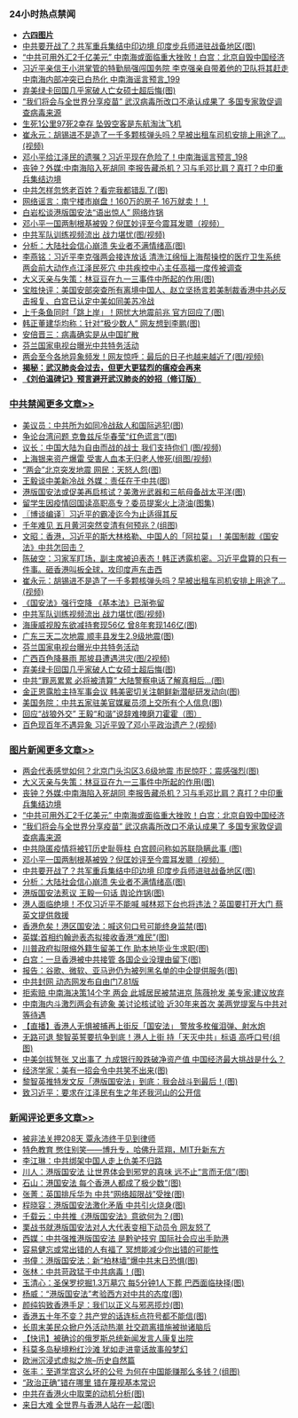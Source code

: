 <div class="catlist">
<h3>24小时热点禁闻</h3>
<ul>
<li><b><a href="64photo" target="_blank">六四图片</a></b></li>
<li><a href="https://github.com/fqnews/bnews/blob/master/topimagenews/20200525/1334034.md">中共要开战了？共军重兵集结中印边境 印度步兵师进驻战备地区(图)</a></li>
<li><a href="https://github.com/fqnews/bnews/blob/master/topimagenews/20200525/1334146.md">“中共可用外汇2千亿美元” 中南海或面临重大挫败！白宫：北京自毁中国经济</a></li>
<li><a href="https://github.com/fqnews/bnews/blob/master/comments/20200526/1334355.md">习近平亲信王小洪掌管的特勤局强闯国务院 李克强亲自带着他的卫队将其赶走 中南海内部冲突已白热化 中南海谣言预言_199</a></li>
<li><a href="https://github.com/fqnews/bnews/blob/master/cbnews/20200525/1334119.md">弃美绿卡回国几乎家破人亡女硕士超后悔(图)</a></li>
<li><a href="https://github.com/fqnews/bnews/blob/master/topimagenews/20200525/1334129.md">“我们将会与全世界分享疫苗” 武汉病毒所改口不承认成果了 多国专家敦促调查病毒来源</a></li>
<li><a href="https://github.com/fqnews/bnews/blob/master/cnnews/20200525/1334031.md">生死1公里97死2幸存 坠毁空客是东航淘汰飞机</a></li>
<li><a href="https://github.com/fqnews/bnews/blob/master/cbnews/20200525/1334268.md">崔永元：胡锡进不是造了一千多颗核弹头吗？早被出租车司机安排上用途了…(视频)</a></li>
<li><a href="https://github.com/fqnews/bnews/blob/master/comments/20200526/1334354.md">邓小平给江泽民的遗嘱？习近平现在危险了！中南海谣言预言_198</a></li>
<li><a href="https://github.com/fqnews/bnews/blob/master/topimagenews/20200525/1334233.md">丧钟？外媒:中南海陷入死胡同 李报告藏杀机？习与毛邓比肩？真打？中印重兵集结边境</a></li>
<li><a href="https://github.com/fqnews/bnews/blob/master/lifebaike/20200525/1334167.md">中共怎样忽悠老百姓？看完我都错乱了(图)</a></li>
<li><a href="https://github.com/fqnews/bnews/blob/master/comments/20200526/1334358.md">网络谣言：南宁楼市崩盘！160万的房子 16万就卖！！</a></li>
<li><a href="https://github.com/fqnews/bnews/blob/master/comments/20200525/1334192.md">白岩松谈港版国安法“语出惊人” 网络炸锅</a></li>
<li><a href="https://github.com/fqnews/bnews/blob/master/topimagenews/20200525/1334069.md">邓小平一国两制根基被毁？倪匡妙评至今震耳发聩（视频）</a></li>
<li><a href="https://github.com/fqnews/bnews/blob/master/cbnews/20200525/1334184.md">中共军队训练视频流出 战力堪忧(图/视频)</a></li>
<li><a href="https://github.com/fqnews/bnews/blob/master/topimagenews/20200525/1334033.md">分析：大陆社会信心崩溃 失业者不满情绪高(图)</a></li>
<li><a href="https://github.com/fqnews/bnews/blob/master/comments/20200525/1334114.md">李燕铭：习近平李克强两会接连放话 清洗江绵恒上海帮操控的医疗卫生系统 两会前大动作点江泽民死穴 中共疾控中心主任高福一度传被调查</a></li>
<li><a href="https://github.com/fqnews/bnews/blob/master/topimagenews/20200525/1334258.md">大义灭亲与失策：林豆豆在九一三事件中所起的作用(图)</a></li>
<li><a href="https://github.com/fqnews/bnews/blob/master/bannedvideo/20200525/1334274.md">宝胜快评：美国安部突查所有离境中国人、赵立坚扬言若美制裁香港中共必反击报复、白宫已认定中美如同美苏冷战</a></li>
<li><a href="https://github.com/fqnews/bnews/blob/master/cnnews/hknews/20200525/1334058.md">上千条鱼同时「跳上岸」！网忧大地震前兆 官方回应了(图)</a></li>
<li><a href="https://github.com/fqnews/bnews/blob/master/cnnews/20200526/1334383.md">韩正董建华均称：针对“极少数人” 网友想到李鹏(图)</a></li>
<li><a href="https://github.com/fqnews/bnews/blob/master/headline/20200525/1334273.md">安倍晋三：病毒确实是从中国扩散</a></li>
<li><a href="https://github.com/fqnews/bnews/blob/master/cbnews/20200525/1334121.md">芬兰国家电视台曝光中共特务活动</a></li>
<li><a href="https://github.com/fqnews/bnews/blob/master/cnnews/20200525/1334089.md">两会至今各地异象频发！网友惊呼：最后的日子也越来越近了(图/视频)</a></li>
<li><b><a href="https://github.com/fqnews/bnews/blob/master/comments/20200211/1275071.md" target="_blank">揭秘：武汉肺炎会过去，但更大更猛烈的瘟疫会再来</a></b></li>
<li><b><a href="https://github.com/fqnews/bnews/blob/master/comments/20200207/1272816.md" target="_blank">《刘伯温碑记》预言避开武汉肺炎的妙招（修订版）</a></b></li>
</ul>
</div>

<div class="catlist">
<h3><a href="https://github.com/fqnews/bnews/blob/master/cbnews/" target="_blank">中共禁闻</a><span><a href="https://github.com/fqnews/bnews/blob/master/cbnews/" target="_blank" rel="nofollow">更多文章>></a></span></h3>
<ul>
<li><a href="https://github.com/fqnews/bnews/blob/master/cbnews/20200526/1334529.md" target="_blank">美议员：中共所为如同冷战敌人和国际逃犯(图)</a></li>
<li><a href="https://github.com/fqnews/bnews/blob/master/cbnews/20200526/1334526.md" target="_blank">争论台湾问题 克鲁兹斥华春莹“红色谎言”(图)</a></li>
<li><a href="https://github.com/fqnews/bnews/blob/master/cbnews/20200526/1334523.md" target="_blank">议长：中国大陆为自由而战的战士 我们支持你们 (图/视频)</a></li>
<li><a href="https://github.com/fqnews/bnews/blob/master/cbnews/20200526/1334522.md" target="_blank">上海银来资产爆雷 受害人血本无归老人惨死(组图/视频)</a></li>
<li><a href="https://github.com/fqnews/bnews/blob/master/cbnews/20200526/1334521.md" target="_blank">“两会”北京突发地震 网民：天怒人怨(图)</a></li>
<li><a href="https://github.com/fqnews/bnews/blob/master/cbnews/20200526/1334488.md" target="_blank">王毅谈中美新冷战 外媒：责任在于中共(图)</a></li>
<li><a href="https://github.com/fqnews/bnews/blob/master/cbnews/20200526/1334471.md" target="_blank">港版国安法或促美再启核试？美激光武器和三航母备战太平洋(图)</a></li>
<li><a href="https://github.com/fqnews/bnews/blob/master/cbnews/20200526/1334470.md" target="_blank">留学生因疫情回国读高职高专？委员提案火上浇油(图集)</a></li>
<li><a href="https://github.com/fqnews/bnews/blob/master/cbnews/20200526/1334459.md" target="_blank">〖博谈编译〗习近平的霸凌迄今为止适得其反</a></li>
<li><a href="https://github.com/fqnews/bnews/blob/master/cbnews/20200526/1334415.md" target="_blank">千年难见 五月黄河突然变清有何预兆？(组图)</a></li>
<li><a href="https://github.com/fqnews/bnews/blob/master/cbnews/20200526/1334406.md" target="_blank">文昭：香港，习近平的斯大林格勒、中国人的「阿拉莫」！美国制裁《国安法》中共怎回击？</a></li>
<li><a href="https://github.com/fqnews/bnews/blob/master/cbnews/20200526/1334399.md" target="_blank">陈破空：习家军盯场，副主席被迫表态！韩正透露机密。习近平盘算的只有一件事。砸香港叫板全球，攻印度声东击西</a></li>
<li><a href="https://github.com/fqnews/bnews/blob/master/cbnews/20200525/1334268.md" target="_blank">崔永元：胡锡进不是造了一千多颗核弹头吗？早被出租车司机安排上用途了…(视频)</a></li>
<li><a href="https://github.com/fqnews/bnews/blob/master/cbnews/20200525/1334256.md" target="_blank">《国安法》强行空降 《基本法》已渐弥留</a></li>
<li><a href="https://github.com/fqnews/bnews/blob/master/cbnews/20200525/1334184.md" target="_blank">中共军队训练视频流出 战力堪忧(图/视频)</a></li>
<li><a href="https://github.com/fqnews/bnews/blob/master/cbnews/20200525/1334183.md" target="_blank">海康威视股东欲减持套现56亿 曾8年套现146亿(图)</a></li>
<li><a href="https://github.com/fqnews/bnews/blob/master/cbnews/20200525/1334142.md" target="_blank">广东三天二次地震 顺丰县发生2.9级地震(图)</a></li>
<li><a href="https://github.com/fqnews/bnews/blob/master/cbnews/20200525/1334121.md" target="_blank">芬兰国家电视台曝光中共特务活动</a></li>
<li><a href="https://github.com/fqnews/bnews/blob/master/cbnews/20200525/1334123.md" target="_blank">广西百色降暴雨 那坡县遭遇洪灾(图/2视频)</a></li>
<li><a href="https://github.com/fqnews/bnews/blob/master/cbnews/20200525/1334119.md" target="_blank">弃美绿卡回国几乎家破人亡女硕士超后悔(图)</a></li>
<li><a href="https://github.com/fqnews/bnews/blob/master/cbnews/20200525/1334118.md" target="_blank">中共“罪恶累累 必将被清算” 大陆警察电话了解真相后…(图)</a></li>
<li><a href="https://github.com/fqnews/bnews/blob/master/cbnews/20200525/1334107.md" target="_blank">金正恩露脸主持军事会议 韩美密切关注朝鲜新潜艇研发动向(图)</a></li>
<li><a href="https://github.com/fqnews/bnews/blob/master/cbnews/20200525/1334106.md" target="_blank">美国务院：中共五家驻美官媒雇员须上交所有个人信息(图)</a></li>
<li><a href="https://github.com/fqnews/bnews/blob/master/cbnews/20200525/1334105.md" target="_blank">回应“战狼外交” 王毅“和谐”说辞难掩磨刀霍霍（图）</a></li>
<li><a href="https://github.com/fqnews/bnews/blob/master/cbnews/20200525/1334087.md" target="_blank">百色现百年不遇异象 习近平毁了邓小平政治遗产？(视频)</a></li>

</ul>
</div>
<div class="catlist">
<h3><a href="https://github.com/fqnews/bnews/blob/master/topimagenews/" target="_blank">图片新闻</a><span><a href="https://github.com/fqnews/bnews/blob/master/topimagenews/" target="_blank" rel="nofollow">更多文章>></a></span></h3>
<ul>
<li><a href="https://github.com/fqnews/bnews/blob/master/topimagenews/20200526/1334421.md" target="_blank">两会代表感觉如何？北京门头沟区3.6级地震 市民惊吓：震感强烈(图)</a></li>
<li><a href="https://github.com/fqnews/bnews/blob/master/topimagenews/20200525/1334258.md" target="_blank">大义灭亲与失策：林豆豆在九一三事件中所起的作用(图)</a></li>
<li><a href="https://github.com/fqnews/bnews/blob/master/topimagenews/20200525/1334233.md" target="_blank">丧钟？外媒:中南海陷入死胡同 李报告藏杀机？习与毛邓比肩？真打？中印重兵集结边境</a></li>
<li><a href="https://github.com/fqnews/bnews/blob/master/topimagenews/20200525/1334146.md" target="_blank">“中共可用外汇2千亿美元” 中南海或面临重大挫败！白宫：北京自毁中国经济</a></li>
<li><a href="https://github.com/fqnews/bnews/blob/master/topimagenews/20200525/1334129.md" target="_blank">“我们将会与全世界分享疫苗” 武汉病毒所改口不承认成果了 多国专家敦促调查病毒来源</a></li>
<li><a href="https://github.com/fqnews/bnews/blob/master/topimagenews/20200525/1334096.md" target="_blank">中共隐匿疫情将被钉历史耻辱柱 白宫顾问称如苏联隐瞒此事 (图)</a></li>
<li><a href="https://github.com/fqnews/bnews/blob/master/topimagenews/20200525/1334069.md" target="_blank">邓小平一国两制根基被毁？倪匡妙评至今震耳发聩（视频）</a></li>
<li><a href="https://github.com/fqnews/bnews/blob/master/topimagenews/20200525/1334034.md" target="_blank">中共要开战了？共军重兵集结中印边境 印度步兵师进驻战备地区(图)</a></li>
<li><a href="https://github.com/fqnews/bnews/blob/master/topimagenews/20200525/1334033.md" target="_blank">分析：大陆社会信心崩溃 失业者不满情绪高(图)</a></li>
<li><a href="https://github.com/fqnews/bnews/blob/master/topimagenews/20200525/1334007.md" target="_blank">港版国安法惹议 王毅一句话 舆论炸锅(图)</a></li>
<li><a href="https://github.com/fqnews/bnews/blob/master/topimagenews/20200525/1334001.md" target="_blank">港人面临绝境！不仅习近平不能喊 喊林郑下台也将违法？英国要打开大门 蔡英文提供救援</a></li>
<li><a href="https://github.com/fqnews/bnews/blob/master/topimagenews/20200525/1333950.md" target="_blank">香港危矣！港区国安法：喊这句口号可能终身监禁(图)</a></li>
<li><a href="https://github.com/fqnews/bnews/blob/master/topimagenews/20200525/1333947.md" target="_blank">英媒:首相约翰逊表态拟接收香港“难民”(图)</a></li>
<li><a href="https://github.com/fqnews/bnews/blob/master/topimagenews/20200525/1333852.md" target="_blank">川普政府拟限缩外籍生留美工作 助本地毕业生求职(图)</a></li>
<li><a href="https://github.com/fqnews/bnews/blob/master/topimagenews/20200525/1333851.md" target="_blank">白宫：一旦香港被中共接管 各国企业没理由留下(图)</a></li>
<li><a href="https://github.com/fqnews/bnews/blob/master/topimagenews/20200524/1333830.md" target="_blank">报告：谷歌、微软、亚马逊仍为被列黑名单的中企提供服务(图)</a></li>
<li><a href="https://github.com/fqnews/bnews/blob/master/topimagenews/20200524/1333826.md" target="_blank">中共封网 动态网发布自由门7.81版</a></li>
<li><a href="https://github.com/fqnews/bnews/blob/master/topimagenews/20200524/1333801.md" target="_blank">拒索赔 中南海决策14个字 两会 此城居民被禁进京 陈薇抢发 美专家:建议放弃</a></li>
<li><a href="https://github.com/fqnews/bnews/blob/master/topimagenews/20200524/1333729.md" target="_blank">中南海内斗激烈两会有迹象 美讨论核试验 近30年来首次 美两党提案与中共对等待遇</a></li>
<li><a href="https://github.com/fqnews/bnews/blob/master/topimagenews/20200524/1333704.md" target="_blank">【直播】香港人无惧被捕再上街反「国安法」 警放多枚催泪弹、射水炮</a></li>
<li><a href="https://github.com/fqnews/bnews/blob/master/topimagenews/20200524/1333679.md" target="_blank">无路可退 黎智英誓要抗争到底！港人上街 持「天灭中共」标语 高呼口号(组图)</a></li>
<li><a href="https://github.com/fqnews/bnews/blob/master/topimagenews/20200524/1333678.md" target="_blank">中美剑拔弩张 又出事了 九成银行股跌破净资产值 中国经济最大挑战是什么？</a></li>
<li><a href="https://github.com/fqnews/bnews/blob/master/topimagenews/20200524/1333588.md" target="_blank">经济学家：美有一招会令中共笑不出来(图)</a></li>
<li><a href="https://github.com/fqnews/bnews/blob/master/topimagenews/20200524/1333497.md" target="_blank">黎智英推特发文反「港版国安法」到底：我会战斗到最后！(图)</a></li>
<li><a href="https://github.com/fqnews/bnews/blob/master/comments/20200524/783172.md" target="_blank">致习近平：要求在江泽民有生之年还我河山的公开信</a></li>

</ul>
</div>
<div class="catlist">
<h3><a href="https://github.com/fqnews/bnews/blob/master/comments/" target="_blank">新闻评论</a><span><a href="https://github.com/fqnews/bnews/blob/master/comments/" target="_blank" rel="nofollow">更多文章>></a></span></h3>
<ul>
<li><a href="https://github.com/fqnews/bnews/blob/master/comments/20200526/1334512.md" target="_blank">被非法关押208天  覃永沛终于见到律师</a></li>
<li><a href="https://github.com/fqnews/bnews/blob/master/comments/20200526/1334511.md" target="_blank">特色教育 憋住别笑——博升专，哈佛升蓝翔，MIT升新东方</a></li>
<li><a href="https://github.com/fqnews/bnews/blob/master/comments/20200526/1334497.md" target="_blank">李江琳：中共绑架中国人走上仇美不归路</a></li>
<li><a href="https://github.com/fqnews/bnews/blob/master/comments/20200526/1334496.md" target="_blank">川人：港版国安法 让世界体会到邪党的真味 远不止“言而无信”(图)</a></li>
<li><a href="https://github.com/fqnews/bnews/blob/master/comments/20200526/1334479.md" target="_blank">石山：港国安法 每个香港人都成了极少数”(图)</a></li>
<li><a href="https://github.com/fqnews/bnews/blob/master/comments/20200526/1334478.md" target="_blank">张菁：英国排斥华为 中共“网络超限战”受挫(图)</a></li>
<li><a href="https://github.com/fqnews/bnews/blob/master/comments/20200526/1334477.md" target="_blank">程晓容：港版国安法激化矛盾 中共引火烧身(图)</a></li>
<li><a href="https://github.com/fqnews/bnews/blob/master/comments/20200526/1334476.md" target="_blank">千载云：中共推《港版国安法》意欲何为？(图)</a></li>
<li><a href="https://github.com/fqnews/bnews/blob/master/comments/20200526/1334458.md" target="_blank">栗战书就港版国安法对人大代表变相下动员令 网友怒了</a></li>
<li><a href="https://github.com/fqnews/bnews/blob/master/comments/20200526/1334457.md" target="_blank">西媒：中共强推港版国安法  是黔驴技穷  国际社会应出手助港</a></li>
<li><a href="https://github.com/fqnews/bnews/blob/master/comments/20200526/1334456.md" target="_blank">容易健忘或常出错的人有福了 冥想能减少你出错的可能性</a></li>
<li><a href="https://github.com/fqnews/bnews/blob/master/comments/20200526/1334451.md" target="_blank">书僮：港版国安法：新“柏林墙”爆中共末日恐惧(图)</a></li>
<li><a href="https://github.com/fqnews/bnews/blob/master/comments/20200526/1334450.md" target="_blank">张林：中共苛政猛于中共病毒！(图)</a></li>
<li><a href="https://github.com/fqnews/bnews/blob/master/comments/20200526/1334449.md" target="_blank">玉清心：圣保罗挖掘1.3万墓穴 每5分钟1人下葬 巴西面临抉择(图)</a></li>
<li><a href="https://github.com/fqnews/bnews/blob/master/comments/20200526/1334448.md" target="_blank">杨威：“港版国安法”考验西方对中共的态度(图)</a></li>
<li><a href="https://github.com/fqnews/bnews/blob/master/comments/20200526/1334447.md" target="_blank">颜纯钩致香港手足：我们以正义与邪恶揽炒(图)</a></li>
<li><a href="https://github.com/fqnews/bnews/blob/master/comments/20200526/1334446.md" target="_blank">香港五十年不变？共产党的话连标点符号都不能信(图)</a></li>
<li><a href="https://github.com/fqnews/bnews/blob/master/comments/20200526/1334431.md" target="_blank">长周末美民众掀户外活动热潮 社交疏离措施被抛诸脑后</a></li>
<li><a href="https://github.com/fqnews/bnews/blob/master/comments/20200526/1334430.md" target="_blank">【快讯】被确诊的俄罗斯总统新闻发言人康复出院</a></li>
<li><a href="https://github.com/fqnews/bnews/blob/master/comments/20200526/1334429.md" target="_blank">科莫多岛秘境粉红沙滩 犹如走进童话故事般梦幻</a></li>
<li><a href="https://github.com/fqnews/bnews/blob/master/comments/20200526/1334428.md" target="_blank">欧洲沉浸式虚拟之旅&#8211;历史自然篇</a></li>
<li><a href="https://github.com/fqnews/bnews/blob/master/comments/20200526/1334423.md" target="_blank">张丰：至道学宫这么坏的公号 为何在中国能赚那么多钱？(组图)</a></li>
<li><a href="https://github.com/fqnews/bnews/blob/master/comments/20200526/1334422.md" target="_blank">“政治正确”错在哪里 错在蔑视基本常识</a></li>
<li><a href="https://github.com/fqnews/bnews/blob/master/comments/20200526/1334420.md" target="_blank">中共在香港火中取栗的动机分析(图)</a></li>
<li><a href="https://github.com/fqnews/bnews/blob/master/comments/20200526/1334411.md" target="_blank">来日大难 全世界与香港人站在一起(图)</a></li>

</ul>
</div>